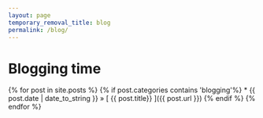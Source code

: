 ```yaml
---
layout: page
temporary_removal_title: blog
permalink: /blog/
---
```


<h1> Blogging time</h1>
{% for post in site.posts %}
  {% if post.categories contains 'blogging'%}
    * {{ post.date | date_to_string }} &raquo; [ {{ post.title}} ]({{ post.url }})
  {% endif %}
{% endfor %}
